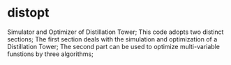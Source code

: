 # distopt
Simulator and Optimizer of Distillation Tower;
This code adopts two distinct sections;
The first section deals with the simulation and optimization of a Distillation Tower;
The second part can be used to optimize multi-variable funstions by three algorithms;

